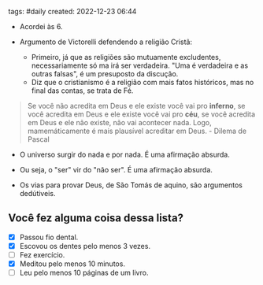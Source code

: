 tags: #daily
created: 2022-12-23 06:44

- Acordei às 6.

- Argumento de Victorelli defendendo a religião Cristã:
	- Primeiro, já que as religiões são mutuamente excludentes, necessariamente só ma irá ser verdadeira. "Uma é verdadeira e as outras falsas", é um presuposto da discução.
	- Diz que o cristianismo é a religião com mais fatos históricos, mas no final das contas, se trata de Fé.

> Se você não acredita em Deus e ele existe você vai pro **inferno**, se você acredita em Deus e ele existe você vai pro **céu**, se você acredita em Deus e ele não existe, não vai acontecer nada. Logo, mamemáticamente é mais plausível acreditar em Deus. \- Dilema de Pascal

- O universo surgir do nada e por nada. É uma afirmação absurda.
- Ou seja, o "ser" vir do "não ser". É uma afirmação absurda.

- Os vias para provar Deus, de São Tomás de aquino, são argumentos dedútiveis.


## Você fez alguma coisa dessa lista?
- [x] Passou fio dental.
- [x] Escovou os dentes pelo menos 3 vezes.
- [ ] Fez exercício.
- [x] Meditou pelo menos 10 minutos.
- [ ] Leu pelo menos 10 páginas de um livro.